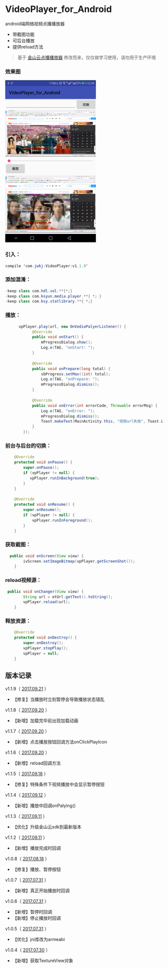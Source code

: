 # VideoPlayer_for_Android

android端网络视频点播播放器

- 带截图功能
- 可后台播放
- 提供reload方法


>基于 [金山云点播播放器](https://github.com/ksvc/KSYMediaPlayer_Android) 修改而来，仅仅做学习使用，请勿用于生产环境

### 效果图

![](https://github.com/huangdali/VideoPlayer_for_Android/blob/master/screenshot.png)


### 引入：

```java
compile 'com.jwkj:VideoPlayer:v1.1.9'
```

### 添加混淆：
```java
-keep class com.hdl.vol.**{*;}
-keep class com.ksyun.media.player.**{ *; }
-keep class com.ksy.statlibrary.**{ *;}
```

### 播放：

```java
      vpPlayer.play(url, new OnVedioPalyerListener() {
            @Override
            public void onStart() {
                mProgressDialog.show();
                Log.e(TAG, "onStart: ");
            }

            @Override
            public void onPrepare(long total) {
                sbProgress.setMax((int) total);
                Log.e(TAG, "onPrepare: ");
                mProgressDialog.dismiss();
            }

            @Override
            public void onError(int errorCode, Throwable errorMsg) {
                Log.e(TAG, "onError: ");
                mProgressDialog.dismiss();
                Toast.makeText(MainActivity.this, "视频url失效", Toast.LENGTH_SHORT).show();
            }
        });
```

### 前台与后台的切换：
```java
    @Override
    protected void onPause() {
        super.onPause();
        if (vpPlayer != null) {
           vpPlayer.runInBackground(true);
        }
    }

    @Override
    protected void onResume() {
        super.onResume();
        if (vpPlayer != null) {
            vpPlayer.runInForeground();
        }
    }
```

### 获取截图：
```java
  public void onScreen(View view) {
        ivScreen.setImageBitmap(vpPlayer.getScreenShot());
    }
```

### reload视频源：
```java
 public void onChanger(View view) {
        String url = etUrl.getText().toString();
        vpPlayer.reload(url);
    }
```

### 释放资源：
```java
    @Override
    protected void onDestroy() {
        super.onDestroy();
        vpPlayer.stopPlay();
        vpPlayer = null;
    }
```

## 版本记录

v1.1.9（ [2017.09.21]() ）

- 【修复】当播放时立刻暂停会导致播放状态错乱

v1.1.8（ [2017.09.20]() ）

- 【新增】加载完毕前出现加载动画

v1.1.7（ [2017.09.20]() ）

- 【新增】点击播放按钮回调方法onClickPlayIcon

v1.1.6（ [2017.09.20]() ）

- 【新增】reload回调方法

v1.1.5（ [2017.09.18]() ）

- 【修复】特殊条件下视频播放中会显示暂停按钮

v1.1.4（ [2017.09.12]() ）

- 【新增】播放中回调onPalying()

v1.1.3（ [2017.09.11]() ）

- 【优化】升级金山云sdk到最新版本

v1.1.2（ [2017.09.11]() ）

- 【新增】播放完成时回调

v1.0.8（ [2017.08.18]() ）

- 【修复】播放、暂停按钮

v1.0.7（ [2017.07.31]() ）

- 【新增】真正开始播放时回调

v1.0.6（ [2017.07.31]() ）

- 【新增】暂停时回调
- 【新增】停止播放时回调

v1.0.5（ [2017.07.31]() ）

- 【优化】jni库改为armeabi

v1.0.4（ [2017.07.30]() ）

- 【新增】获取TextureView对象
